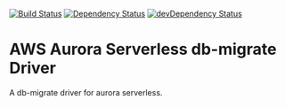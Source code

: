 [![Build Status](https://travis-ci.org/drg-adaptive/db-migrate-aurora.svg?branch=master)](https://travis-ci.org/drg-adaptive/db-migrate-aurora)
[![Dependency Status](https://david-dm.org/drg-adaptive/db-migrate-aurora.svg)](https://david-dm.org/drg-adaptive/db-migrate-aurora)
[![devDependency Status](https://david-dm.org/drg-adaptive/db-migrate-aurora/dev-status.svg)](https://david-dm.org/drg-adaptive/db-migrate-aurora#info=devDependencies)


# AWS Aurora Serverless db-migrate Driver
A db-migrate driver for aurora serverless.

